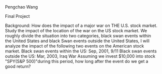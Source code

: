 Pengchao Wang

Final Project

Background:
    How does the impact of a major war on THE U.S. stock market. Study the impact of the location of the war on the US stock market.
We roughly divide the situation into two categories, black swan events within the United States and black Swan events outside the United States, 
I will analyze the impact of the following two events on the American stock market.
Black swan events within the US: Sep, 2001, 9/11
Black swan events outside the US: Mar, 2003, Iraq War
Assuming we invest $10,000 into stock "SPY(S&P 500)"during this period, how long after the event do we get a good return?
